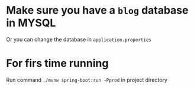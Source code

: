 # Make sure you have a `blog` database in MYSQL

Or you can change the database in `application.properties`

# For firs time running

Run command `./mvnw spring-boot:run -Pprod` in project directory
